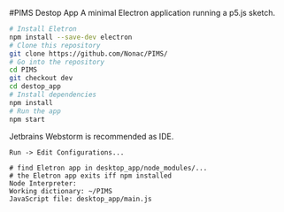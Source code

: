 #PIMS Destop App
A minimal Electron application running a p5.js sketch.
```bash
# Install Eletron
npm install --save-dev electron
# Clone this repository
git clone https://github.com/Nonac/PIMS/
# Go into the repository
cd PIMS
git checkout dev
cd destop_app
# Install dependencies
npm install
# Run the app
npm start
```
Jetbrains Webstorm is recommended as IDE.
```$xslt
Run -> Edit Configurations...

# find Eletron app in desktop_app/node_modules/...
# the Eletron app exits iff npm installed
Node Interpreter: 
Working dictionary: ~/PIMS
JavaScript file: desktop_app/main.js
```
